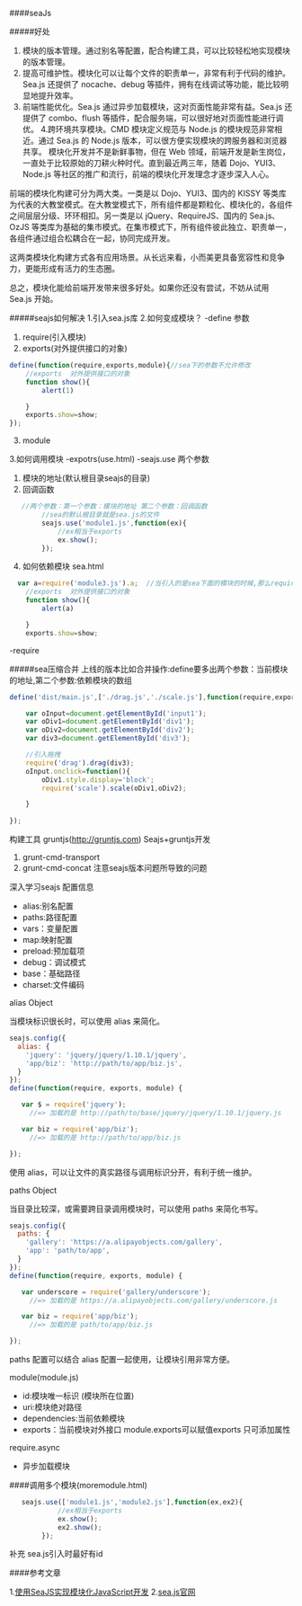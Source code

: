 ####seaJs

#####好处


  1. 模块的版本管理。通过别名等配置，配合构建工具，可以比较轻松地实现模块的版本管理。
  2. 提高可维护性。模块化可以让每个文件的职责单一，非常有利于代码的维护。Sea.js 还提供了 nocache、debug 等插件，拥有在线调试等功能，能比较明显地提升效率。
  3. 前端性能优化。Sea.js 通过异步加载模块，这对页面性能非常有益。Sea.js 还提供了 combo、flush 等插件，配合服务端，可以很好地对页面性能进行调优。
  4.跨环境共享模块。CMD 模块定义规范与 Node.js 的模块规范非常相近。通过 Sea.js 的 Node.js 版本，可以很方便实现模块的跨服务器和浏览器共享。
模块化开发并不是新鲜事物，但在 Web 领域，前端开发是新生岗位，一直处于比较原始的刀耕火种时代。直到最近两三年，随着 Dojo、YUI3、Node.js 等社区的推广和流行，前端的模块化开发理念才逐步深入人心。

前端的模块化构建可分为两大类。一类是以 Dojo、YUI3、国内的 KISSY 等类库为代表的大教堂模式。在大教堂模式下，所有组件都是颗粒化、模块化的，各组件之间层层分级、环环相扣。另一类是以 jQuery、RequireJS、国内的 Sea.js、OzJS 等类库为基础的集市模式。在集市模式下，所有组件彼此独立、职责单一，各组件通过组合松耦合在一起，协同完成开发。

这两类模块化构建方式各有应用场景。从长远来看，小而美更具备宽容性和竞争力，更能形成有活力的生态圈。

总之，模块化能给前端开发带来很多好处。如果你还没有尝试，不妨从试用 Sea.js 开始。

#####seajs如何解决
1.引入sea.js库
2.如何变成模块？
-define
参数
1. require(引入模块)
2. exports(对外提供接口的对象)
```javascript
define(function(require,exports,module){//sea下的参数不允许修改
    //exports  对外提供接口的对象
    function show(){
        alert(1)

    }
    exports.show=show;
});
```
3. module

3.如何调用模块
-expotrs(use.html)
-seajs.use
两个参数
1. 模块的地址(默认根目录seajs的目录)
2. 回调函数
```javascript
   //两个参数：第一个参数：模块的地址 第二个参数：回调函数
        //sea的默认根目录就是sea.js的文件
        seajs.use('module1.js',function(ex){
            //ex相当于exports
            ex.show();
        });
```
4. 如何依赖模块
sea.html

```javascript
  var a=require('module3.js').a;  //当引入的是sea下面的模块的时候,那么require执行完的结果就是exports
    //exports  对外提供接口的对象
    function show(){
        alert(a)

    }
    exports.show=show;
```

-require

#####sea压缩合并
上线的版本比如合并操作:define要多出两个参数：当前模块的地址,第二个参数:依赖模块的数组
```javascript
define('dist/main.js',['./drag.js','./scale.js'],function(require,exports,module){

    var oInput=document.getElementById('input1');
    var oDiv1=document.getElementById('div1');
    var oDiv2=document.getElementById('div2');
    var div3=document.getElementById('div3');

    //引入拖拽
    require('drag').drag(div3);
    oInput.onclick=function(){
        oDiv1.style.display='block';
        require('scale').scale(oDiv1,oDiv2);

    }
    
});
```

构建工具
gruntjs(http://gruntjs.com)
 Seajs+gruntjs开发
 1. grunt-cmd-transport
 2. grunt-cmd-concat
注意seajs版本问题所导致的问题

深入学习seajs
  配置信息
 - alias:别名配置
 - paths:路径配置
 - vars：变量配置
 - map:映射配置
 - preload:预加载项
 - debug：调试模式
 - base：基础路径
 - charset:文件编码

alias Object

当模块标识很长时，可以使用 alias 来简化。
```javascript
seajs.config({
  alias: {
    'jquery': 'jquery/jquery/1.10.1/jquery',
    'app/biz': 'http://path/to/app/biz.js',
  }
});
define(function(require, exports, module) {

   var $ = require('jquery');
     //=> 加载的是 http://path/to/base/jquery/jquery/1.10.1/jquery.js

   var biz = require('app/biz');
     //=> 加载的是 http://path/to/app/biz.js

});
```
使用 alias，可以让文件的真实路径与调用标识分开，有利于统一维护。


paths Object

当目录比较深，或需要跨目录调用模块时，可以使用 paths 来简化书写。
```javascript
seajs.config({
  paths: {
    'gallery': 'https://a.alipayobjects.com/gallery',
    'app': 'path/to/app',
  }
});
define(function(require, exports, module) {

   var underscore = require('gallery/underscore');
     //=> 加载的是 https://a.alipayobjects.com/gallery/underscore.js

   var biz = require('app/biz');
     //=> 加载的是 path/to/app/biz.js

});
```
paths 配置可以结合 alias 配置一起使用，让模块引用非常方便。

module(module.js)
- id:模块唯一标识  (模块所在位置)
- uri:模块绝对路径
- dependencies:当前依赖模块
- exports：当前模块对外接口
module.exports可以赋值exports 只可添加属性

require.async
- 异步加载模块

####调用多个模块(moremodule.html)

```javascript
   seajs.use(['module1.js','module2.js'],function(ex,ex2){
            //ex相当于exports
            ex.show();
            ex2.show();
        });
```
补充 sea.js引入时最好有id

####参考文章

1.[使用SeaJS实现模块化JavaScript开发](http://blog.codinglabs.org/articles/modularized-javascript-with-seajs.html)
2.[sea.js官网](http://seajs.org/)

  

